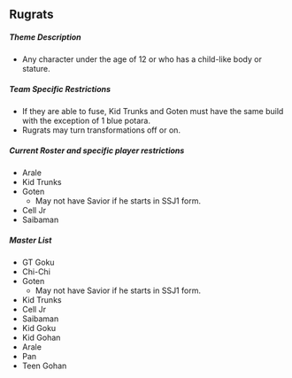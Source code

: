 ## Rugrats

##### Theme Description
- Any character under the age of 12 or who has a child-like body or stature.

##### Team Specific Restrictions
- If they are able to fuse, Kid Trunks and Goten must have the same build with the exception of 1 blue potara.
- Rugrats may turn transformations off or on.

##### Current Roster and specific player restrictions

- Arale
- Kid Trunks
- Goten
    - May not have Savior if he starts in SSJ1 form.
- Cell Jr
- Saibaman
  
##### Master List
- GT Goku
- Chi-Chi
- Goten
    - May not have Savior if he starts in SSJ1 form.
- Kid Trunks
- Cell Jr
- Saibaman
- Kid Goku
- Kid Gohan
- Arale
- Pan
- Teen Gohan